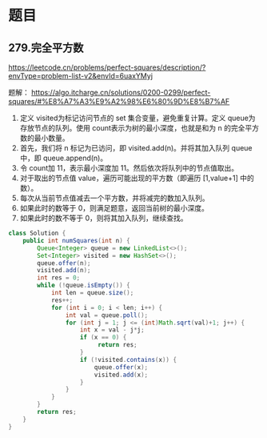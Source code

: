 
# 题目

## 279.完全平方数
https://leetcode.cn/problems/perfect-squares/description/?envType=problem-list-v2&envId=6uaxYMyj

题解：
https://algo.itcharge.cn/solutions/0200-0299/perfect-squares/#%E8%A7%A3%E9%A2%98%E6%80%9D%E8%B7%AF

1.	定义 visited为标记访问节点的 set 集合变量，避免重复计算。定义 queue为存放节点的队列。使用 count表示为树的最小深度，也就是和为 n 的完全平方数的最小数量。
2.	首先，我们将 n 标记为已访问，即 visited.add(n)。并将其加入队列 queue中，即 queue.append(n)。
3.	令 count加 11，表示最小深度加 11。然后依次将队列中的节点值取出。
4.	对于取出的节点值 value，遍历可能出现的平方数（即遍历 [1,value+1] 中的数）。
5.	每次从当前节点值减去一个平方数，并将减完的数加入队列。
1.	如果此时的数等于 0，则满足题意，返回当前树的最小深度。
2.	如果此时的数不等于 0，则将其加入队列，继续查找。

```java
class Solution {
    public int numSquares(int n) {
        Queue<Integer> queue = new LinkedList<>();
        Set<Integer> visited = new HashSet<>();
        queue.offer(n);
        visited.add(n);
        int res = 0;
        while (!queue.isEmpty()) {
            int len = queue.size();
            res++;
            for (int i = 0; i < len; i++) {
                int val = queue.poll();
                for (int j = 1; j <= (int)Math.sqrt(val)+1; j++) {
                    int x = val - j*j;
                    if (x == 0) {
                         return res;
                    }
                    if (!visited.contains(x)) {
                        queue.offer(x);
                        visited.add(x);
                    }
                }
            }
        }
        return res;
    }
}
```